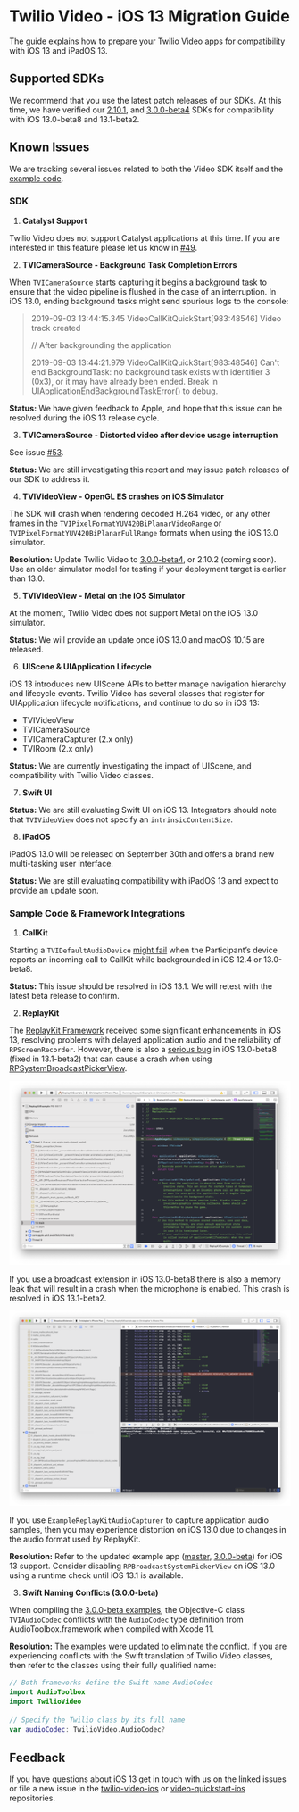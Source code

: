 # Twilio Video - iOS 13 Migration Guide

The guide explains how to prepare your Twilio Video apps for compatibility with iOS 13 and iPadOS 13.

## Supported SDKs

We recommend that you use the latest patch releases of our SDKs. At this time, we have verified our [2.10.1](https://www.twilio.com/docs/video/changelog-twilio-video-ios-version-2x#2101-august-16-2019), and [3.0.0-beta4](https://www.twilio.com/docs/video/changelog-twilio-video-ios-version-3x#300-beta4-september-6-2019) SDKs for compatibility with iOS 13.0-beta8 and 13.1-beta2.

## Known Issues

We are tracking several issues related to both the Video SDK itself and the [example code](https://github.com/twilio/video-quickstart-ios).

### SDK

1. **Catalyst Support**

Twilio Video does not support Catalyst applications at this time. If you are interested in this feature please let us know in [#49](https://github.com/twilio/twilio-video-ios/issues/49).

2. **TVICameraSource - Background Task Completion Errors**

When `TVICameraSource` starts capturing it begins a background task to ensure that the video pipeline is flushed in the case of an interruption. In iOS 13.0, ending background tasks might send spurious logs to the console:

> 2019-09-03 13:44:15.345 VideoCallKitQuickStart[983:48546] Video track created
> 
> // After backgrounding the application
> 
> 2019-09-03 13:44:21.979 VideoCallKitQuickStart[983:48546] Can't end BackgroundTask: no background task exists with identifier 3 (0x3), or it may have already been ended. Break in UIApplicationEndBackgroundTaskError() to debug.

**Status:** We have given feedback to Apple, and hope that this issue can be resolved during the iOS 13 release cycle.

3. **TVICameraSource - Distorted video after device usage interruption**

See issue [#53](https://github.com/twilio/twilio-video-ios/issues/53). 

**Status:** We are still investigating this report and may issue patch releases of our SDK to address it.

4. **TVIVideoView - OpenGL ES crashes on iOS Simulator**

The SDK will crash when rendering decoded H.264 video, or any other frames in the `TVIPixelFormatYUV420BiPlanarVideoRange` or `TVIPixelFormatYUV420BiPlanarFullRange` formats when using the iOS 13.0 simulator.

**Resolution:** Update Twilio Video to [3.0.0-beta4](https://www.twilio.com/docs/video/changelog-twilio-video-ios-version-3x#300-beta4-september-6-2019), or 2.10.2 (coming soon). Use an older simulator model for testing if your deployment target is earlier than 13.0.

5. **TVIVideoView - Metal on the iOS Simulator**

At the moment, Twilio Video does not support Metal on the iOS 13.0 simulator.

**Status:** We will provide an update once iOS 13.0 and macOS 10.15 are released.

6. **UIScene & UIApplication Lifecycle**

iOS 13 introduces new UIScene APIs to better manage navigation hierarchy and lifecycle events. Twilio Video has several classes that register for UIApplication lifecycle notifications, and continue to do so in iOS 13:

- TVIVideoView
- TVICameraSource
- TVICameraCapturer (2.x only)
- TVIRoom (2.x only)

**Status:** We are currently investigating the impact of UIScene, and compatibility with Twilio Video classes.

7. **Swift UI**

**Status:** We are still evaluating Swift UI on iOS 13. Integrators should note that `TVIVideoView` does not specify an `intrinsicContentSize`.

8. **iPadOS**

iPadOS 13.0 will be released on September 30th and offers a brand new multi-tasking user interface.

**Status:** We are still evaluating compatibility with iPadOS 13 and expect to provide an update soon.

### Sample Code & Framework Integrations

1. **CallKit**

Starting a `TVIDefaultAudioDevice` [might fail](https://forums.developer.apple.com/thread/120038) when the Participant’s device reports an incoming call to CallKit while backgrounded in iOS 12.4 or 13.0-beta8.

**Status:** This issue should be resolved in iOS 13.1. We will retest with the latest beta release to confirm.

2. **ReplayKit**

The [ReplayKit Framework](https://developer.apple.com/documentation/replaykit) received some significant enhancements in iOS 13, resolving problems with delayed application audio and the reliability of `RPScreenRecorder`. However, there is also a [serious bug](https://stackoverflow.com/questions/57163212/get-nsinvalidargumentexception-when-trying-to-present-rpsystembroadcastpickervie) in iOS 13.0-beta8 (fixed in 13.1-beta2) that can cause a crash when using [RPSystemBroadcastPickerView](https://developer.apple.com/documentation/replaykit/rpsystembroadcastpickerview?language=objc).

<img src="images/replaykit-broadcast-picker-ios-13.0.png"/>

If you use a broadcast extension in iOS 13.0-beta8 there is also a memory leak that will result in a crash when the microphone is enabled. This crash is resolved in iOS 13.1-beta2.

<img src="images/replaykit-broadcast-mic-ios13-audio-resource-limit.png"/>

If you use `ExampleReplayKitAudioCapturer` to capture application audio samples, then you may experience distortion on iOS 13.0 due to changes in the audio format used by ReplayKit.

**Resolution:** Refer to the updated example app ([master](https://github.com/twilio/video-quickstart-ios/tree/master/ReplayKitExample), [3.0.0-beta](https://github.com/twilio/video-quickstart-ios/tree/3.0.0-beta/ReplayKitExample)) for iOS 13 support. Consider disabling `RPBroadcastSystemPickerView` on iOS 13.0 using a runtime check until iOS 13.1 is available.

3. **Swift Naming Conflicts (3.0.0-beta)**

When compiling the [3.0.0-beta examples](https://github.com/twilio/video-quickstart-ios/tree/3.0.0-beta/), the Objective-C class `TVIAudioCodec` conflicts with the `AudioCodec` type definition from AudioToolbox.framework when compiled with Xcode 11.

**Resolution:** The [examples](https://github.com/twilio/video-quickstart-ios/tree/3.0.0-beta/) were updated to eliminate the conflict. If you are experiencing conflicts with the Swift translation of Twilio Video classes, then refer to the classes using their fully qualified name:

```.swift
// Both frameworks define the Swift name AudioCodec
import AudioToolbox
import TwilioVideo

// Specify the Twilio class by its full name
var audioCodec: TwilioVideo.AudioCodec?
```

## Feedback

If you have questions about iOS 13 get in touch with us on the linked issues or file a new issue in the [twilio-video-ios](https://github.com/twilio/twilio-video-ios/issues) or [video-quickstart-ios](https://github.com/twilio/video-quickstart-ios/issues) repositories.
